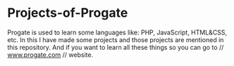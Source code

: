 # Projects-of-Progate
Progate is used to learn some languages like: PHP, JavaScript, HTML&CSS, etc. In this I have made some projects and those projects are mentioned in this repository. And if you want to learn all these things so you can go to // www.progate.com  // website.
